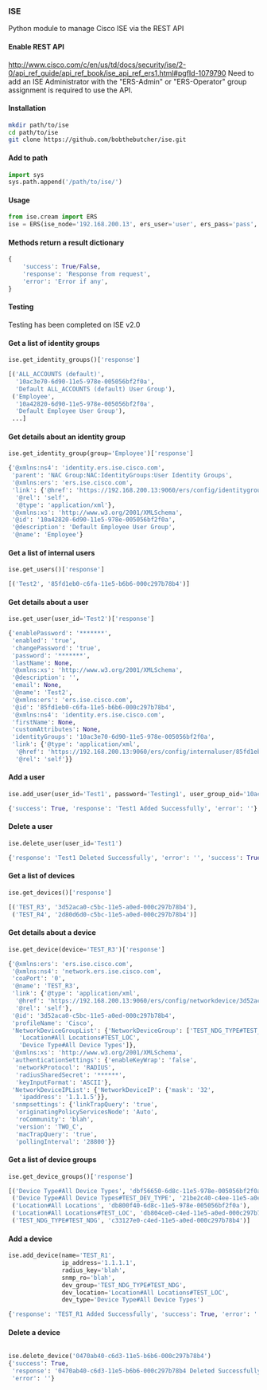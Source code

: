 ### ISE
Python module to manage Cisco ISE via the REST API

#### Enable REST API
http://www.cisco.com/c/en/us/td/docs/security/ise/2-0/api_ref_guide/api_ref_book/ise_api_ref_ers1.html#pgfId-1079790
Need to add an ISE Administrator with the "ERS-Admin" or "ERS-Operator" group assignment is required to use the API.

#### Installation
```bash
mkdir path/to/ise
cd path/to/ise
git clone https://github.com/bobthebutcher/ise.git
```

#### Add to path
```python
import sys
sys.path.append('/path/to/ise/')
```

#### Usage
```python
from ise.cream import ERS
ise = ERS(ise_node='192.168.200.13', ers_user='user', ers_pass='pass', verify=False, disable_warnings=True)
```

#### Methods return a result dictionary
```python
{
    'success': True/False,
    'response': 'Response from request',
    'error': 'Error if any',
}
```

#### Testing
Testing has been completed on ISE v2.0

#### Get a list of identity groups
```python
ise.get_identity_groups()['response']

[('ALL_ACCOUNTS (default)',
  '10ac3e70-6d90-11e5-978e-005056bf2f0a',
  'Default ALL_ACCOUNTS (default) User Group'),
 ('Employee',
  '10a42820-6d90-11e5-978e-005056bf2f0a',
  'Default Employee User Group'),
 ...]
```

#### Get details about an identity group
```python
ise.get_identity_group(group='Employee')['response']

{'@xmlns:ns4': 'identity.ers.ise.cisco.com',
 'parent': 'NAC Group:NAC:IdentityGroups:User Identity Groups',
 '@xmlns:ers': 'ers.ise.cisco.com',
 'link': {'@href': 'https://192.168.200.13:9060/ers/config/identitygroup/10a42820-6d90-11e5-978e-005056bf2f0a',
  '@rel': 'self',
  '@type': 'application/xml'},
 '@xmlns:xs': 'http://www.w3.org/2001/XMLSchema',
 '@id': '10a42820-6d90-11e5-978e-005056bf2f0a',
 '@description': 'Default Employee User Group',
 '@name': 'Employee'}
```

#### Get a list of internal users
```python
ise.get_users()['response']

[('Test2', '85fd1eb0-c6fa-11e5-b6b6-000c297b78b4')]
```

#### Get details about a user
```python
ise.get_user(user_id='Test2')['response']

{'enablePassword': '*******',
 'enabled': 'true',
 'changePassword': 'true',
 'password': '*******',
 'lastName': None,
 '@xmlns:xs': 'http://www.w3.org/2001/XMLSchema',
 '@description': '',
 'email': None,
 '@name': 'Test2',
 '@xmlns:ers': 'ers.ise.cisco.com',
 '@id': '85fd1eb0-c6fa-11e5-b6b6-000c297b78b4',
 '@xmlns:ns4': 'identity.ers.ise.cisco.com',
 'firstName': None,
 'customAttributes': None,
 'identityGroups': '10ac3e70-6d90-11e5-978e-005056bf2f0a',
 'link': {'@type': 'application/xml',
  '@href': 'https://192.168.200.13:9060/ers/config/internaluser/85fd1eb0-c6fa-11e5-b6b6-000c297b78b4',
  '@rel': 'self'}}
```

#### Add a user
```python
ise.add_user(user_id='Test1', password='Testing1', user_group_oid='10ac3e70-6d90-11e5-978e-005056bf2f0a')

{'success': True, 'response': 'Test1 Added Successfully', 'error': ''}
```

#### Delete a user
```python
ise.delete_user(user_id='Test1')

{'response': 'Test1 Deleted Successfully', 'error': '', 'success': True}
```

#### Get a list of devices
```python
ise.get_devices()['response']

[('TEST_R3', '3d52aca0-c5bc-11e5-a0ed-000c297b78b4'),
 ('TEST_R4', '2d80d6d0-c5bc-11e5-a0ed-000c297b78b4')]
```

#### Get details about a device
```python
ise.get_device(device='TEST_R3')['response']

{'@xmlns:ers': 'ers.ise.cisco.com',
 '@xmlns:ns4': 'network.ers.ise.cisco.com',
 'coaPort': '0',
 '@name': 'TEST_R3',
 'link': {'@type': 'application/xml',
  '@href': 'https://192.168.200.13:9060/ers/config/networkdevice/3d52aca0-c5bc-11e5-a0ed-000c297b78b4',
  '@rel': 'self'},
 '@id': '3d52aca0-c5bc-11e5-a0ed-000c297b78b4',
 'profileName': 'Cisco',
 'NetworkDeviceGroupList': {'NetworkDeviceGroup': ['TEST_NDG_TYPE#TEST_NDG',
   'Location#All Locations#TEST_LOC',
   'Device Type#All Device Types']},
 '@xmlns:xs': 'http://www.w3.org/2001/XMLSchema',
 'authenticationSettings': {'enableKeyWrap': 'false',
  'networkProtocol': 'RADIUS',
  'radiusSharedSecret': '******',
  'keyInputFormat': 'ASCII'},
 'NetworkDeviceIPList': {'NetworkDeviceIP': {'mask': '32',
   'ipaddress': '1.1.1.5'}},
 'snmpsettings': {'linkTrapQuery': 'true',
  'originatingPolicyServicesNode': 'Auto',
  'roCommunity': 'blah',
  'version': 'TWO_C',
  'macTrapQuery': 'true',
  'pollingInterval': '28800'}}
```

#### Get a list of device groups
```python
ise.get_device_groups()['response']

[('Device Type#All Device Types', 'dbf56650-6d8c-11e5-978e-005056bf2f0a'),
 ('Device Type#All Device Types#TEST_DEV_TYPE', '21be2c40-c4ee-11e5-a0ed-000c297b78b4'),
 ('Location#All Locations', 'db800f40-6d8c-11e5-978e-005056bf2f0a'),
 ('Location#All Locations#TEST_LOC', 'db804ce0-c4ed-11e5-a0ed-000c297b78b4'),
 ('TEST_NDG_TYPE#TEST_NDG', 'c33127e0-c4ed-11e5-a0ed-000c297b78b4')]
```

#### Add a device
```python
ise.add_device(name='TEST_R1', 
               ip_address='1.1.1.1', 
               radius_key='blah', 
               snmp_ro='blah', 
               dev_group='TEST_NDG_TYPE#TEST_NDG', 
               dev_location='Location#All Locations#TEST_LOC', 
               dev_type='Device Type#All Device Types')

{'response': 'TEST_R1 Added Successfully', 'success': True, 'error': ''}
```

#### Delete a device
```python

ise.delete_device('0470ab40-c6d3-11e5-b6b6-000c297b78b4')
{'success': True,
 'response': '0470ab40-c6d3-11e5-b6b6-000c297b78b4 Deleted Successfully',
 'error': ''}
``` 